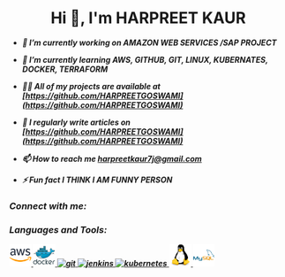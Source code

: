 <h1 align="center">Hi 👋, I'm HARPREET KAUR</h1>
<b><I><ALIGN COLOR="BLUE" SIZE="15" WELCOME TO MY GIT HUB PAGE LEARN SOMETHING NEW TOGETHER<B><I>
  
- 🔭 I’m currently working on **AMAZON WEB SERVICES /SAP PROJECT**

- 🌱 I’m currently learning **AWS, GITHUB, GIT, LINUX, KUBERNATES, DOCKER, TERRAFORM**

- 👨‍💻 All of my projects are available at [https://github.com/HARPREETGOSWAMI](https://github.com/HARPREETGOSWAMI)

- 📝 I regularly write articles on [https://github.com/HARPREETGOSWAMI](https://github.com/HARPREETGOSWAMI)

- 📫 How to reach me **harpreetkaur7j@gmail.com**

- ⚡ Fun fact **I THINK I AM FUNNY PERSON**

<h3 align="left">Connect with me:</h3>
<p align="left">
</p>

<h3 align="left">Languages and Tools:</h3>
<p align="left"> <a href="https://aws.amazon.com" target="_blank" rel="noreferrer"> <img src="https://raw.githubusercontent.com/devicons/devicon/master/icons/amazonwebservices/amazonwebservices-original-wordmark.svg" alt="aws" width="40" height="40"/> </a> <a href="https://www.docker.com/" target="_blank" rel="noreferrer"> <img src="https://raw.githubusercontent.com/devicons/devicon/master/icons/docker/docker-original-wordmark.svg" alt="docker" width="40" height="40"/> </a> <a href="https://git-scm.com/" target="_blank" rel="noreferrer"> <img src="https://www.vectorlogo.zone/logos/git-scm/git-scm-icon.svg" alt="git" width="40" height="40"/> </a> <a href="https://www.jenkins.io" target="_blank" rel="noreferrer"> <img src="https://www.vectorlogo.zone/logos/jenkins/jenkins-icon.svg" alt="jenkins" width="40" height="40"/> </a> <a href="https://kubernetes.io" target="_blank" rel="noreferrer"> <img src="https://www.vectorlogo.zone/logos/kubernetes/kubernetes-icon.svg" alt="kubernetes" width="40" height="40"/> </a> <a href="https://www.linux.org/" target="_blank" rel="noreferrer"> <img src="https://raw.githubusercontent.com/devicons/devicon/master/icons/linux/linux-original.svg" alt="linux" width="40" height="40"/> </a> <a href="https://www.mysql.com/" target="_blank" rel="noreferrer"> <img src="https://raw.githubusercontent.com/devicons/devicon/master/icons/mysql/mysql-original-wordmark.svg" alt="mysql" width="40" height="40"/> </a> </p>
